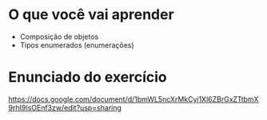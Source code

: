 # O que você vai aprender
- Composição de objetos
- Tipos enumerados (enumerações)

# Enunciado do exercício
https://docs.google.com/document/d/1bmWL5ncXrMkCyi1Xl6ZBrGxZTtbmX9rhI9IsOEnf3zw/edit?usp=sharing
